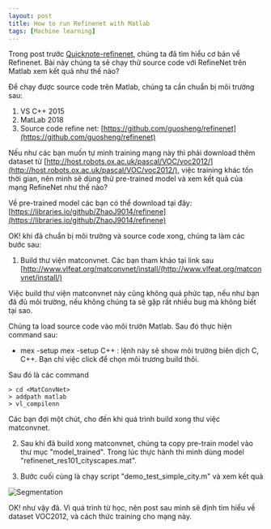 ```yaml
---
layout: post
title: How to run Refinenet with Matlab
tags: [Machine learning]
---
```


Trong post trước [Quicknote-refinenet](https://vankhangfet.github.io/2018-11-16-Quicknote-refinenet), chúng ta đã tìm hiểu cơ bản về Refinenet. Bài này chúng ta sẽ chạy thử source code với RefineNet trên Matlab xem kết quả như thế nào? 

Để chạy được source code trên Matlab, chúng ta cần chuẩn bị môi trường sau:
1. VS C++ 2015 
2. MatLab 2018 
3. Source code refine net:
   [https://github.com/guosheng/refinenet](https://github.com/guosheng/refinenet)
   
Nếu như các bạn muốn tự mình training mạng này thì phải download thêm dataset từ 
[http://host.robots.ox.ac.uk/pascal/VOC/voc2012/](http://host.robots.ox.ac.uk/pascal/VOC/voc2012/), việc training khác tốn thời gian, nên mình sẽ dùng thử pre-trained model và xem kết quả của mạng RefineNet như thế nào? 

Về pre-trained model các bạn có thể download tại đây:
[https://libraries.io/github/ZhaoJ9014/refinene](https://libraries.io/github/ZhaoJ9014/refinene)

OK! khi đã chuẩn bị môi trường và source code xong, chúng ta làm các bước sau:

1. Build thư viện matconvnet. Các bạn tham khảo tại link sau [http://www.vlfeat.org/matconvnet/install/(http://www.vlfeat.org/matconvnet/install/)

Việc build thư viện matconvnet này cũng không quá phức tạp, nếu như bạn đã đủ môi trường, nếu không chúng ta sẽ gặp rất nhiều bug mà không biết tại sao.

Chúng ta load source code vào môi trườn Matlab. Sau đó thực hiện command sau:
- mex -setup mex -setup C++ : lệnh này sẽ show môi trường biên dịch C, C++. Bạn chỉ việc click để chọn môi trương build thôi.

Sau đó là các command 

~~~~
> cd <MatConvNet>
> addpath matlab
> vl_compilenn
~~~~

Các bạn đợi một chút, cho đến khi quá trình build xong thư việc matconvnet. 
 
2. Sau khi đã build xong matconvnet, chúng ta copy pre-train model vào thư mục "model_trained". Trong lúc thực hành thì mình dùng model
"refinenet_res101_cityscapes.mat". 

3. Bước cuối cùng là chạy script "demo_test_simple_city.m" và xem kết quả 

![Segmentation](https://camo.githubusercontent.com/8acf71017ce0d3cb059f01b8bfedcd6792db3f9e/687474703a2f2f696d672e796f75747562652e636f6d2f76692f4c3056367a6d47505f6f512f302e6a7067 "Segmentation")

OK! như vậy đã. Vì quá trình từ học, nên post sau mình sẽ định tìm hiểu về dataset VOC2012, và cách thức training cho mạng này.




